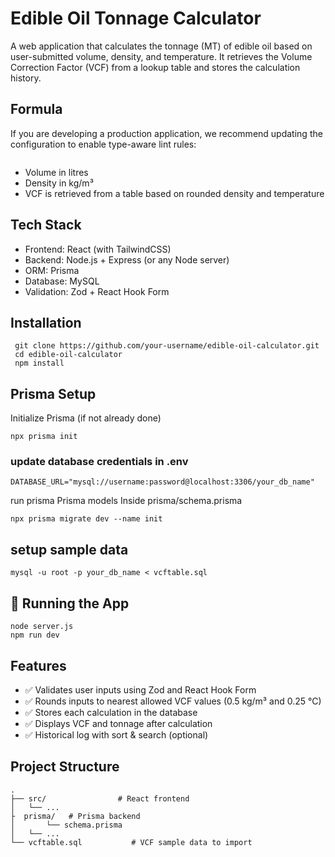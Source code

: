 # Edible Oil Tonnage Calculator

A web application that calculates the tonnage (MT) of edible oil based on user-submitted volume, density, and temperature. It retrieves the Volume Correction Factor (VCF) from a lookup table and stores the calculation history.


## Formula

If you are developing a production application, we recommend updating the configuration to enable type-aware lint rules:

```Tonnage (MT) = (Volume × Density × VCF) / 1000
```
- Volume in litres
- Density in kg/m³
- VCF is retrieved from a table based on rounded density and temperature

## Tech Stack
- Frontend: React (with TailwindCSS)
- Backend: Node.js + Express (or any Node server)
- ORM: Prisma
- Database: MySQL
- Validation: Zod + React Hook Form

## Installation
```
 git clone https://github.com/your-username/edible-oil-calculator.git
 cd edible-oil-calculator
 npm install
```

## Prisma Setup
 Initialize Prisma (if not already done)
 ```
npx prisma init
```
### update database credentials in .env
```
DATABASE_URL="mysql://username:password@localhost:3306/your_db_name"
```
run prisma Prisma models Inside prisma/schema.prisma
```
npx prisma migrate dev --name init
```

## setup sample data
```
mysql -u root -p your_db_name < vcftable.sql
```

## 🚀 Running the App
```
node server.js
npm run dev
```

## Features
- ✅ Validates user inputs using Zod and React Hook Form
- ✅ Rounds inputs to nearest allowed VCF values (0.5 kg/m³ and 0.25 °C)
- ✅ Stores each calculation in the database
- ✅ Displays VCF and tonnage after calculation
- ✅ Historical log with sort & search (optional)

## Project Structure
```
.
├── src/                # React frontend
│   └── ...
├  prisma/   # Prisma backend
│       └── schema.prisma
│   └── ...
└── vcftable.sql           # VCF sample data to import

```
